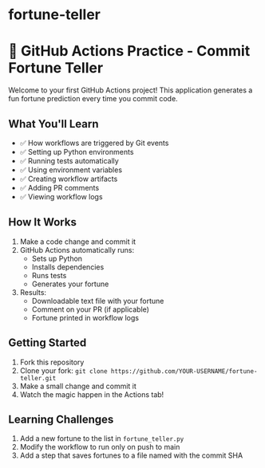 # fortune-teller
# 🔮 GitHub Actions Practice - Commit Fortune Teller

Welcome to your first GitHub Actions project! This application generates a fun fortune prediction every time you commit code.

## What You'll Learn
- ✅ How workflows are triggered by Git events
- ✅ Setting up Python environments
- ✅ Running tests automatically
- ✅ Using environment variables
- ✅ Creating workflow artifacts
- ✅ Adding PR comments
- ✅ Viewing workflow logs

## How It Works
1. Make a code change and commit it
2. GitHub Actions automatically runs:
   - Sets up Python
   - Installs dependencies
   - Runs tests
   - Generates your fortune
3. Results:
   - Downloadable text file with your fortune
   - Comment on your PR (if applicable)
   - Fortune printed in workflow logs

## Getting Started
1. Fork this repository
2. Clone your fork: `git clone https://github.com/YOUR-USERNAME/fortune-teller.git`
3. Make a small change and commit it
4. Watch the magic happen in the Actions tab!

## Learning Challenges
1. Add a new fortune to the list in `fortune_teller.py`
2. Modify the workflow to run only on push to main
3. Add a step that saves fortunes to a file named with the commit SHA